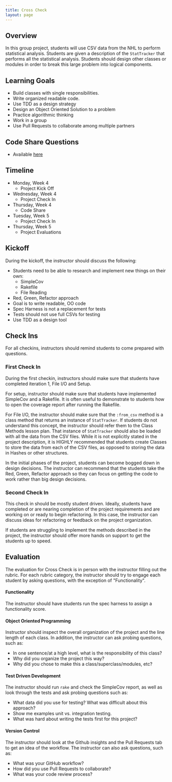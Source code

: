 ```yaml
---
title: Cross Check
layout: page
---
```


## Overview

In this group project, students will use CSV data from the NHL to perform statistical analysis. Students are given a description of the `StatTracker` that performs all the statistical analysis. Students should design other classes or modules in order to break this large problem into logical components.

## Learning Goals

* Build classes with single responsibilities.
* Write organized readable code.
* Use TDD as a design strategy
* Design an Object Oriented Solution to a problem
* Practice algorithmic thinking
* Work in a group
* Use Pull Requests to collaborate among multiple partners

## Code Share Questions

* Available [here](/module1/projects/cross_check/code_share.html)

## Timeline

* Monday, Week 4
  * Project Kick Off
* Wednesday, Week 4
  * Project Check In
* Thursday, Week 4
  * Code Share
* Tuesday, Week 5
  * Project Check In
* Thursday, Week 5
  * Project Evaluations

## Kickoff

During the kickoff, the instructor should discuss the following:

* Students need to be able to research and implement new things on their own:
  * SimpleCov
  * Rakefile
  * File Reading
* Red, Green, Refactor approach
* Goal is to write readable, OO code
* Spec Harness is not a replacement for tests
* Tests should not use full CSVs for testing
* Use TDD as a design tool

## Check Ins

For all checkins, instructors should remind students to come prepared with questions.

### First Check In

During the first checkin, instructors should make sure that students have completed iteration 1, File I/O and Setup.

For setup, instructor should make sure that students have implemented SimpleCov and a Rakefile. It is often useful to demonstrate to students how to open the coverage report after running the Rakefile.

For File I/O, the instructor should make sure that the `:from_csv` method is a class method that returns an instance of `StatTracker`. If students do not understand this concept, the instructor should refer them to the Class Methods lesson plan. That instance of `StatTracker` should also be loaded with all the data from the CSV files. While it is not explicitly stated in the project description, it is HIGHLY recommended that students create Classes to store the data from each of the CSV files, as opposed to storing the data in Hashes or other structures.

In the initial phases of the project, students can become bogged down in design decisions. The instructor can recommend that the students take the Red, Green, Refactor approach so they can focus on getting the code to work rather than big design decisions.

### Second Check In

This check in should be mostly student driven. Ideally, students have completed or are nearing completion of the project requirements and are working on or ready to begin refactoring. In this case, the instructor can discuss ideas for refactoring or feedback on the project organization.

If students are struggling to implement the methods described in the project, the instructor should offer more hands on support to get the students up to speed.

## Evaluation

The evaluation for Cross Check is in person with the instructor filling out the rubric. For each rubric category, the instructor should try to engage each student by asking questions, with the exception of "Functionality".

#### Functionality

The instructor should have students run the spec harness to assign a functionality score.

#### Object Oriented Programming

Instructor should inspect the overall organization of the project and the line length of each class. In addition, the instructor can ask probing questions, such as:

* In one sentence/at a high level, what is the responsibility of this class?
* Why did you organize the project this way?
* Why did you chose to make this a class/superclass/modules, etc?

#### Test Driven Development

The instructor should run `rake` and check the SimpleCov report, as well as look through the tests and ask probing questions such as:

* What data did you use for testing? What was difficult about this approach?
* Show me examples unit vs. integration testing.
* What was hard about writing the tests first for this project?

#### Version Control

The instructor should look at the Github insights and the Pull Requests tab to get an idea of the workflow. The instructor can also ask questions, such as:

* What was your GitHub workflow?
* How did you use Pull Requests to collaborate?
* What was your code review process?
